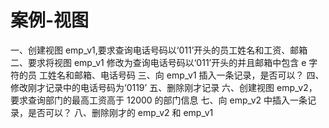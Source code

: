 # 案例-视图

一、创建视图 emp_v1,要求查询电话号码以‘011’开头的员工姓名和工资、邮箱
二、要求将视图 emp_v1 修改为查询电话号码以‘011’开头的并且邮箱中包含 e 字符的员
工姓名和邮箱、电话号码
三、向 emp_v1 插入一条记录，是否可以？
四、修改刚才记录中的电话号码为‘0119’
五、删除刚才记录
六、创建视图 emp_v2，要求查询部门的最高工资高于 12000 的部门信息
七、向 emp_v2 中插入一条记录，是否可以？
八、删除刚才的 emp_v2 和 emp_v1

